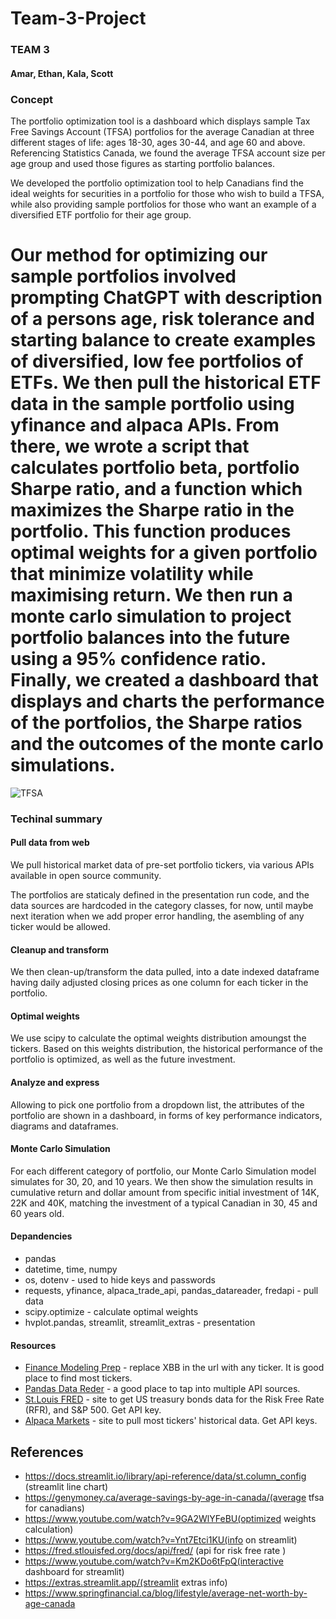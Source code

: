 # Team-3-Project

### TEAM 3

#### Amar, Ethan, Kala, Scott

### Concept

The portfolio optimization tool is a dashboard which displays sample Tax Free Savings Account (TFSA) portfolios for the average Canadian at three different stages of life: ages 18-30, ages 30-44, and age 60 and above. Referencing Statistics Canada, we found the average TFSA account size per age group and used those figures as starting portfolio balances. 

We developed the portfolio optimization tool to help Canadians find the ideal weights for securities in a portfolio for those who wish to build a TFSA, while also providing sample portfolios for those who want an example of a diversified ETF portfolio for their age group.

Our method for optimizing our sample portfolios involved prompting ChatGPT with description of a persons age, risk tolerance and starting balance to create examples of diversified, low fee portfolios of ETFs. We then pull the historical ETF data in the sample portfolio using yfinance and alpaca APIs. From there, we wrote a script that calculates portfolio beta, portfolio Sharpe ratio, and a function which maximizes the Sharpe ratio in the portfolio. This function produces optimal weights for a given portfolio that minimize volatility while maximising return. We then run a monte carlo simulation to project portfolio balances into the future using a 95% confidence ratio. Finally, we created a dashboard that displays and charts the performance of the portfolios, the Sharpe ratios and the outcomes of the monte carlo simulations. 
=======

![TFSA](https://files.slack.com/files-tmb/T051KHUJJMS-F05ERRDQ6P8-562b7a0f6b/screenshot_2023-06-29_202250_720.jpg)

### Techinal summary

#### Pull data from web

We pull historical market data of pre-set portfolio tickers, via various APIs available in open source community. 

The portfolios are staticaly defined in the presentation run code, and the data sources are hardcoded in the category classes, for now, until maybe next iteration when we add proper error handling, the asembling of any ticker would be allowed.

#### Cleanup and transform

We then clean-up/transform the data pulled, into a date indexed dataframe having daily adjusted closing prices as one column for each ticker in the portfolio. 

#### Optimal weights

We use scipy to calculate the optimal weights distribution amoungst the tickers. Based on this weights distribution, the historical performance of the portfolio is optimized, as well as the future investment.

#### Analyze and express

Allowing to pick one portfolio from a dropdown list, the attributes of the portfolio are shown in a dashboard, in forms of key performance indicators, diagrams and dataframes.

#### Monte Carlo Simulation

For each different category of portfolio, our Monte Carlo Simulation model simulates for 30, 20, and 10 years. We then show the simulation results in cumulative return and dollar amount from specific initial investment of 14K, 22K and 40K, matching the investment of a typical Canadian in 30, 45 and 60 years old.

#### Depandencies

* pandas
* datetime, time, numpy
* os, dotenv - used to hide keys and passwords
* requests, yfinance, alpaca_trade_api, pandas_datareader, fredapi - pull data
* scipy.optimize - calculate optimal weights
* hvplot.pandas, streamlit, streamlit_extras - presentation

#### Resources

* [Finance Modeling Prep](https://site.financialmodelingprep.com/financial-summary/XBB) - replace XBB in the url with any ticker. It is good place to find most tickers.
* [Pandas Data Reder](https://pandas-datareader.readthedocs.io/en/latest/remote_data.html#remote-data-alphavantage) - a good place to tap into multiple API sources.
* [St.Louis FRED](https://fred.stlouisfed.org/categories/115?cid=115&et=&pageID=1&t=) - site to get US treasury bonds data for the Risk Free Rate (RFR), and S&P 500. Get API key.
* [Alpaca Markets](https://app.alpaca.markets) - site to pull most tickers' historical data. Get API keys.

## References

* https://docs.streamlit.io/library/api-reference/data/st.column_config (streamlit line chart)
* https://genymoney.ca/average-savings-by-age-in-canada/(average tfsa for canadians)
* https://www.youtube.com/watch?v=9GA2WlYFeBU(optimized weights calculation)
* https://www.youtube.com/watch?v=Ynt7Etci1KU(info on streamlit)
* https://fred.stlouisfed.org/docs/api/fred/ (api for risk free rate )
* https://www.youtube.com/watch?v=Km2KDo6tFpQ(interactive dashboard for streamlit)
* https://extras.streamlit.app/(streamlit extras info)
* https://www.springfinancial.ca/blog/lifestyle/average-net-worth-by-age-canada